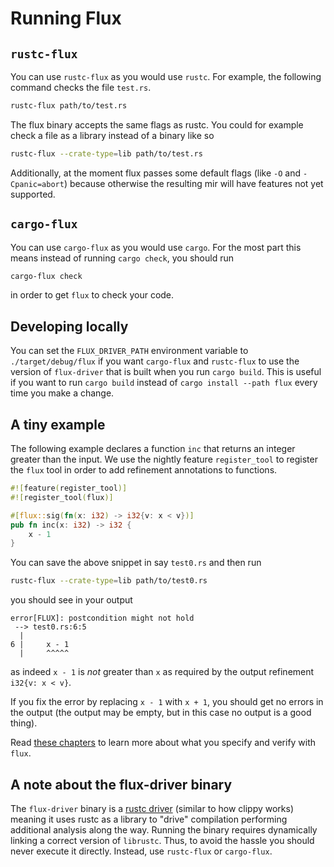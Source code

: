 # Running Flux

## `rustc-flux`

You can use `rustc-flux` as you would use `rustc`.
For example, the following command checks the file `test.rs`.

```bash
rustc-flux path/to/test.rs
```

The flux binary accepts the same flags as rustc.
You could for example check a file as a library instead of a binary like so

```bash
rustc-flux --crate-type=lib path/to/test.rs
```

Additionally, at the moment flux passes some default flags (like `-O` and
`-Cpanic=abort`) because otherwise the resulting mir will have features not yet
supported.

## `cargo-flux`

You can use `cargo-flux` as you would use `cargo`. For the most part this means
instead of running `cargo check`, you should run

``` bash
cargo-flux check
```

in order to get `flux` to check your code.

## Developing locally

You can set the `FLUX_DRIVER_PATH` environment variable to `./target/debug/flux` if you
want `cargo-flux` and `rustc-flux` to use the version of `flux-driver` that is built
when you run `cargo build`. This is useful if you want to run `cargo build` instead
of `cargo install --path flux` every time you make a change.

## A tiny example

The following example declares a function `inc`
that returns an integer greater than the input.
We use the nightly feature `register_tool`
to register the `flux` tool in order to
add refinement annotations to functions.

```rust
#![feature(register_tool)]
#![register_tool(flux)]

#[flux::sig(fn(x: i32) -> i32{v: x < v})]
pub fn inc(x: i32) -> i32 {
    x - 1
}
```

You can save the above snippet in say `test0.rs` and then run

```bash
rustc-flux --crate-type=lib path/to/test0.rs
```

you should see in your output

```text
error[FLUX]: postcondition might not hold
 --> test0.rs:6:5
  |
6 |     x - 1
  |     ^^^^^
```

as indeed `x - 1` is *not* greater than `x` as required by the output refinement `i32{v: x < v}`.

If you fix the error by replacing `x - 1` with `x + 1`, you should get no errors
in the output (the output may be empty, but in this case no output is a good
thing).

Read [these chapters](SUMMARY.md#learn) to learn more about what you specify and verify with `flux`.

## A note about the flux-driver binary

The `flux-driver` binary is a [rustc
driver](https://rustc-dev-guide.rust-lang.org/rustc-driver.html?highlight=driver#the-rustc-driver-and-interface)
(similar to how clippy works) meaning it uses rustc as a library to "drive"
compilation performing additional analysis along the way. Running the binary
requires dynamically linking a correct version of `librustc`. Thus, to avoid the
hassle you should never execute it directly.  Instead, use `rustc-flux` or `cargo-flux`.
